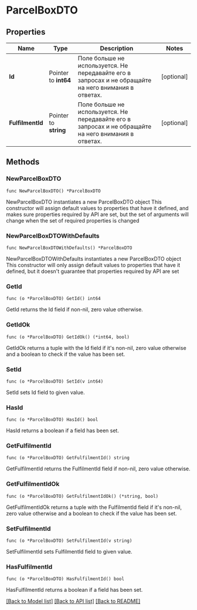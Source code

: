 # ParcelBoxDTO

## Properties

Name | Type | Description | Notes
------------ | ------------- | ------------- | -------------
**Id** | Pointer to **int64** | Поле больше не используется. Не передавайте его в запросах и не обращайте на него внимания в ответах. | [optional] 
**FulfilmentId** | Pointer to **string** | Поле больше не используется. Не передавайте его в запросах и не обращайте на него внимания в ответах. | [optional] 

## Methods

### NewParcelBoxDTO

`func NewParcelBoxDTO() *ParcelBoxDTO`

NewParcelBoxDTO instantiates a new ParcelBoxDTO object
This constructor will assign default values to properties that have it defined,
and makes sure properties required by API are set, but the set of arguments
will change when the set of required properties is changed

### NewParcelBoxDTOWithDefaults

`func NewParcelBoxDTOWithDefaults() *ParcelBoxDTO`

NewParcelBoxDTOWithDefaults instantiates a new ParcelBoxDTO object
This constructor will only assign default values to properties that have it defined,
but it doesn't guarantee that properties required by API are set

### GetId

`func (o *ParcelBoxDTO) GetId() int64`

GetId returns the Id field if non-nil, zero value otherwise.

### GetIdOk

`func (o *ParcelBoxDTO) GetIdOk() (*int64, bool)`

GetIdOk returns a tuple with the Id field if it's non-nil, zero value otherwise
and a boolean to check if the value has been set.

### SetId

`func (o *ParcelBoxDTO) SetId(v int64)`

SetId sets Id field to given value.

### HasId

`func (o *ParcelBoxDTO) HasId() bool`

HasId returns a boolean if a field has been set.

### GetFulfilmentId

`func (o *ParcelBoxDTO) GetFulfilmentId() string`

GetFulfilmentId returns the FulfilmentId field if non-nil, zero value otherwise.

### GetFulfilmentIdOk

`func (o *ParcelBoxDTO) GetFulfilmentIdOk() (*string, bool)`

GetFulfilmentIdOk returns a tuple with the FulfilmentId field if it's non-nil, zero value otherwise
and a boolean to check if the value has been set.

### SetFulfilmentId

`func (o *ParcelBoxDTO) SetFulfilmentId(v string)`

SetFulfilmentId sets FulfilmentId field to given value.

### HasFulfilmentId

`func (o *ParcelBoxDTO) HasFulfilmentId() bool`

HasFulfilmentId returns a boolean if a field has been set.


[[Back to Model list]](../README.md#documentation-for-models) [[Back to API list]](../README.md#documentation-for-api-endpoints) [[Back to README]](../README.md)


